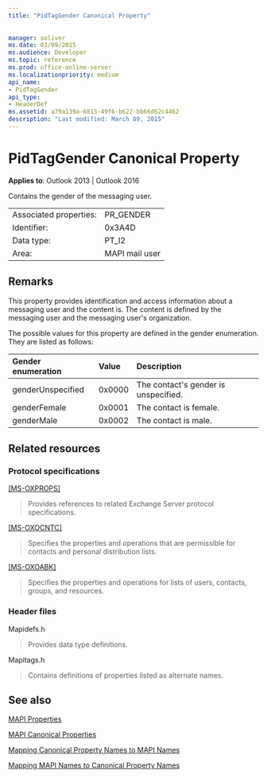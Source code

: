 ```yaml
---
title: "PidTagGender Canonical Property"
 
 
manager: soliver
ms.date: 03/09/2015
ms.audience: Developer
ms.topic: reference
ms.prod: office-online-server
ms.localizationpriority: medium
api_name:
- PidTagGender
api_type:
- HeaderDef
ms.assetid: a79a139a-6813-49f6-b622-bb66d62c4462
description: "Last modified: March 09, 2015"
---
```


# PidTagGender Canonical Property

  
  
**Applies to**: Outlook 2013 | Outlook 2016 
  
Contains the gender of the messaging user.
  
|||
|:-----|:-----|
|Associated properties:  <br/> |PR_GENDER  <br/> |
|Identifier:  <br/> |0x3A4D  <br/> |
|Data type:  <br/> |PT_I2  <br/> |
|Area:  <br/> |MAPI mail user  <br/> |
   
## Remarks

This property provides identification and access information about a messaging user and the content is. The content is defined by the messaging user and the messaging user's organization. 
  
The possible values for this property are defined in the gender enumeration. They are listed as follows:
  
|**Gender enumeration**|**Value**|**Description**|
|:-----|:-----|:-----|
|genderUnspecified  <br/> |0x0000  <br/> |The contact's gender is unspecified.  <br/> |
|genderFemale  <br/> |0x0001  <br/> |The contact is female.  <br/> |
|genderMale  <br/> |0x0002  <br/> |The contact is male.  <br/> |
   
## Related resources

### Protocol specifications

[[MS-OXPROPS]](https://msdn.microsoft.com/library/f6ab1613-aefe-447d-a49c-18217230b148%28Office.15%29.aspx)
  
> Provides references to related Exchange Server protocol specifications.
    
[[MS-OXOCNTC]](https://msdn.microsoft.com/library/9b636532-9150-4836-9635-9c9b756c9ccf%28Office.15%29.aspx)
  
> Specifies the properties and operations that are permissible for contacts and personal distribution lists.
    
[[MS-OXOABK]](https://msdn.microsoft.com/library/f4cf9b4c-9232-4506-9e71-2270de217614%28Office.15%29.aspx)
  
> Specifies the properties and operations for lists of users, contacts, groups, and resources.
    
### Header files

Mapidefs.h
  
> Provides data type definitions.
    
Mapitags.h
  
> Contains definitions of properties listed as alternate names.
    
## See also



[MAPI Properties](mapi-properties.md)
  
[MAPI Canonical Properties](mapi-canonical-properties.md)
  
[Mapping Canonical Property Names to MAPI Names](mapping-canonical-property-names-to-mapi-names.md)
  
[Mapping MAPI Names to Canonical Property Names](mapping-mapi-names-to-canonical-property-names.md)

